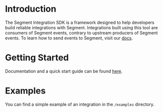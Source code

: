 # Introduction
The Segment Integration SDK is a framework designed to help developers build reliable integrations with Segment. Integrations built using this tool are consumers of Segment events, contrary to upstream producers of Segment events. To learn how to send events to Segment, visit our [docs](https://segment.com/docs/sources/).

# Getting Started
Documentation and a quick start guide can be found [here](https://segment.gitbook.io/project/-LZ62ZxaRM7vxXe_MLAt/).

# Examples
You can find a simple example of an integration in the `/examples` directory.
